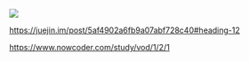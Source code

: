 ![](https://images2017.cnblogs.com/blog/849589/201710/849589-20171015233043168-1867817869.png)

https://juejin.im/post/5af4902a6fb9a07abf728c40#heading-12

https://www.nowcoder.com/study/vod/1/2/1

